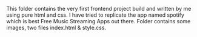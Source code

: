This folder contains the very first frontend project build and written by me using pure html and css. I have tried to replicate the app named spotify which is best Free Music Streaming Apps out there. Folder contains some images, two files index.html & style.css.
